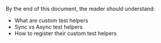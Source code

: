 By the end of this document, the reader should understand:

* What are custom test helpers
* Sync vs Async test helpers
* How to register their custom test helpers
